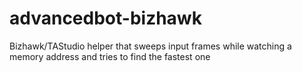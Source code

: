 # advancedbot-bizhawk
Bizhawk/TAStudio helper that sweeps input frames while watching a memory address and tries to find the fastest one
